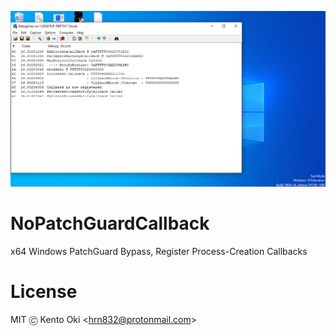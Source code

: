 <p align="center">
<img src="image.png">
</p>

# NoPatchGuardCallback

x64 Windows PatchGuard Bypass, Register Process-Creation Callbacks

# License

MIT 🄫 Kento Oki \<hrn832@protonmail.com\>
